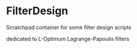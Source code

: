 # FilterDesign

Scratchpad container for some filter design scripts

dedicated to L-Optimum Lagrange-Papoulis filters

